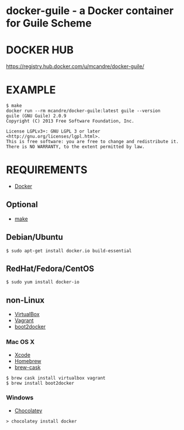 # docker-guile - a Docker container for Guile Scheme

# DOCKER HUB

https://registry.hub.docker.com/u/mcandre/docker-guile/

# EXAMPLE

```
$ make
docker run --rm mcandre/docker-guile:latest guile --version
guile (GNU Guile) 2.0.9
Copyright (C) 2013 Free Software Foundation, Inc.

License LGPLv3+: GNU LGPL 3 or later <http://gnu.org/licenses/lgpl.html>.
This is free software: you are free to change and redistribute it.
There is NO WARRANTY, to the extent permitted by law.
```

# REQUIREMENTS

* [Docker](https://www.docker.com/)

## Optional

* [make](http://www.gnu.org/software/make/)

## Debian/Ubuntu

```
$ sudo apt-get install docker.io build-essential
```

## RedHat/Fedora/CentOS

```
$ sudo yum install docker-io
```

## non-Linux

* [VirtualBox](https://www.virtualbox.org/)
* [Vagrant](https://www.vagrantup.com/)
* [boot2docker](http://boot2docker.io/)

### Mac OS X

* [Xcode](http://itunes.apple.com/us/app/xcode/id497799835?ls=1&mt=12)
* [Homebrew](http://brew.sh/)
* [brew-cask](http://caskroom.io/)

```
$ brew cask install virtualbox vagrant
$ brew install boot2docker
```

### Windows

* [Chocolatey](https://chocolatey.org/)

```
> chocolatey install docker
```
